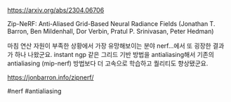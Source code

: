 https://arxiv.org/abs/2304.06706

Zip-NeRF: Anti-Aliased Grid-Based Neural Radiance Fields (Jonathan T. Barron, Ben Mildenhall, Dor Verbin, Pratul P. Srinivasan, Peter Hedman)

마침 연산 자원이 부족한 상황에서 가장 유망해보이는 분야 nerf...에서 또 굉장한 결과가 하나 나왔군요. instant ngp 같은 그리드 기반 방법을 antialiasing해서 기존의 antialiasing (mip-nerf) 방법보다 더 고속으로 학습하고 퀄리티도 향상됐군요.

https://jonbarron.info/zipnerf/

#nerf #antialiasing 